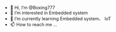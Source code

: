 - 👋 Hi, I’m @Boxing777
- 👀 I’m interested in Embedded system
- 🌱 I’m currently learning Embedded system、 IoT
- 📫 How to reach me ...

<!---
Boxing777/Boxing777 is a ✨ special ✨ repository because its `README.md` (this file) appears on your GitHub profile.
You can click the Preview link to take a look at your changes.
--->
